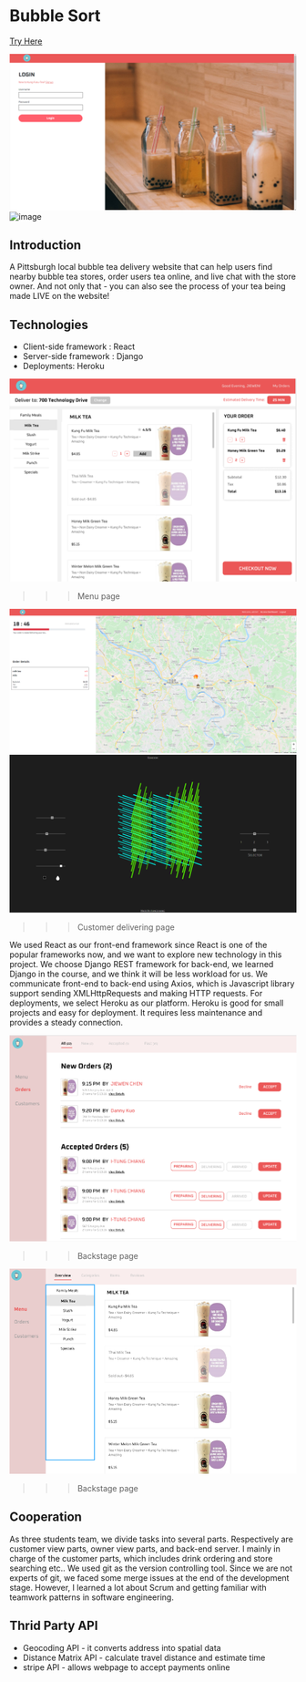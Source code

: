 # Bubble Sort  
[Try Here](https://bubble-sort-drink.herokuapp.com/#/)


![image](
       ./public/picture/bbs/img_05.png
       )
![image](
       ./public/picture/random/img_02.png
      )


## Introduction 

A Pittsburgh local bubble tea delivery website that can help users find nearby bubble tea stores, order users tea online, and live chat with the store owner. And not only that - you can also see the process of your tea being made LIVE on the website!

## Technologies 

* Client-side framework : React
* Server-side framework : Django 
* Deployments: Heroku


![image](
      ./public/picture/bubblesort/img_01.png
      )

>>> Menu page

![image](
      ./public/picture/bubblesort/img_03.png
      )
![image](
       ./public/picture/random/img_01.png
      )
>>> Customer delivering page

We used React as our front-end framework since React is one of the popular frameworks now, and we want to explore new technology in this project. We choose Django REST framework for back-end, we learned Django in the course, and we think it will be less workload for us. We communicate front-end to back-end using Axios, which is Javascript library support sending XMLHttpRequests and making HTTP requests. For deployments, we select Heroku as our platform. Heroku is good for small projects and easy for deployment. It requires less maintenance and provides a steady connection.  

![image](
       ./public/picture/bubblesort/img_06.png
      )

>>> Backstage page

![image](
       ./public/picture/bubblesort/img_07.png
      )
>>> Backstage page
## Cooperation 

As three students team, we divide tasks into several parts. Respectively are customer view parts, owner view parts, and back-end server. I mainly in charge of the customer parts, which includes drink ordering and store searching etc.. We used git as the version controlling tool. Since we are not experts of git, we faced some merge issues at the end of the development stage. However, I learned a lot about Scrum and getting familiar with teamwork patterns in software engineering.

## Thrid Party API

* Geocoding API -  it converts address into spatial data
* Distance Matrix API - calculate travel distance and estimate time
* stripe API - allows webpage to accept payments online





